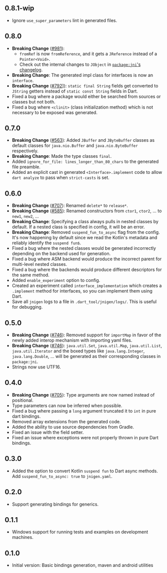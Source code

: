 ## 0.8.1-wip

- Ignore `use_super_parameters` lint in generated files.

## 0.8.0

- **Breaking Change** ([#981](https://github.com/dart-lang/native/issues/981)):
  - `fromRef` is now `fromReference`, and it gets a `JReference` instead of a
    `Pointer<Void>`.
  - Check out the internal changes to `JObject` in
    [`package:jni`'s changelog](https://github.com/dart-lang/native/blob/main/pkgs/jni/CHANGELOG.md#080-wip).
- **Breaking Change**: The generated impl class for interfaces is now an
  `interface`.
- **Breaking Change** ([#792](https://github.com/dart-lang/native/issues/792)]):
  `static final String` fields get converted to `JString` getters instead of
  `static const String` fields in Dart.
- Fixed a bug where a package would either be searched from sources or classes
  but not both.
- Fixed a bug where `<clinit>` (class initialization method) which is not
  necessary to be exposed was generated.

## 0.7.0

- **Breaking Change** ([#563](https://github.com/dart-lang/native/issues/563)):
  Added `JBuffer` and `JByteBuffer` classes as default classes for
  `java.nio.Buffer` and `java.nio.ByteBuffer` respectively.
- **Breaking Change**: Made the type classes `final`.
- Added `ignore_for_file: lines_longer_than_80_chars` to the generated file
  preamble.
- Added an explicit cast in generated `<Interface>.implement` code to allow
  `dart analyze` to pass when `strict-casts` is set.

## 0.6.0

- **Breaking Change** ([#707](https://github.com/dart-lang/native/issues/707)):
  Renamed `delete*` to `release*`.
- **Breaking Change** ([#585](https://github.com/dart-lang/native/issues/585)):
  Renamed constructors from `ctor1`, `ctor2`, ... to `new1`, `new2`, ...
- **Breaking Change**: Specifying a class always pulls in nested classes by
  default. If a nested class is specified in config, it will be an error.
- **Breaking Change**: Removed `suspend_fun_to_async` flag from the config. It's
  now happening by default since we read the Kotlin's metadata and reliably
  identify the `suspend fun`s.
- Fixed a bug where the nested classes would be generated incorrectly depending
  on the backend used for generation.
- Fixed a bug where ASM backend would produce the incorrect parent for
  multi-level nested classes.
- Fixed a bug where the backends would produce different descriptors for the
  same method.
- Added `enable_experiment` option to config.
- Created an experiment called `interface_implementation` which creates a
  `.implement` method for interfaces, so you can implement them using Dart.
- Save all `jnigen` logs to a file in `.dart_tool/jnigen/logs/`. This is useful
  for debugging.

## 0.5.0

- **Breaking Change** ([#746](https://github.com/dart-lang/native/issues/746)):
  Removed support for `importMap` in favor of the newly added interop mechanism
  with importing yaml files.
- **Breaking Change** ([#746](https://github.com/dart-lang/native/issues/746)):
  `java.util.Set`, `java.util.Map`, `java.util.List`, `java.util.Iterator` and
  the boxed types like `java.lang.Integer`, `java.lang.Double`, ... will be
  generated as their corresponding classes in `package:jni`.
- Strings now use UTF16.

## 0.4.0

- **Breaking Change** ([#705](https://github.com/dart-lang/native/issues/705)):
  Type arguments are now named instead of positional.
- Type parameters can now be inferred when possible.
- Fixed a bug where passing a `long` argument truncated it to `int` in pure dart
  bindings.
- Removed array extensions from the generated code.
- Added the ability to use source dependencies from Gradle.
- Fixed an issue with the field setter.
- Fixed an issue where exceptions were not properly thrown in pure Dart
  bindings.

## 0.3.0

- Added the option to convert Kotlin `suspend fun` to Dart async methods. Add
  `suspend_fun_to_async: true` to `jnigen.yaml`.

## 0.2.0

- Support generating bindings for generics.

## 0.1.1

- Windows support for running tests and examples on development machines.

## 0.1.0

- Initial version: Basic bindings generation, maven and android utilities
